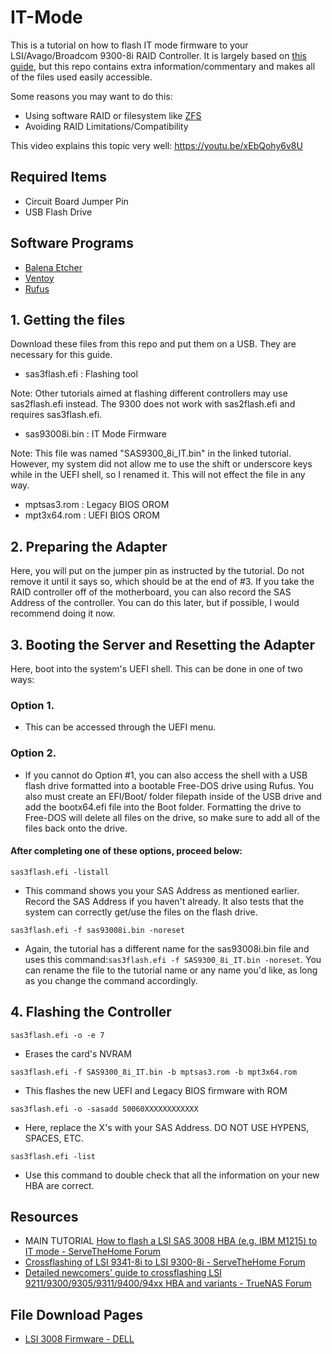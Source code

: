 # IT-Mode
This is a tutorial on how to flash IT mode firmware to your LSI/Avago/Broadcom 9300-8i RAID Controller. It is largely based on [this guide](https://www.servethehome.com/flash-lsi-sas-3008-hba-e-g-ibm-m1215-mode/), but this repo contains extra information/commentary and makes all of the files used easily accessible.

Some reasons you may want to do this:
- Using software RAID or filesystem like [ZFS](https://itsfoss.com/what-is-zfs/ "What is ZFS?")
- Avoiding RAID Limitations/Compatibility

This video explains this topic very well: https://youtu.be/xEbQohy6v8U


## Required Items
- Circuit Board Jumper Pin
- USB Flash Drive

## Software Programs
- [Balena Etcher](https://etcher.balena.io/ "Balena Etcher")
- [Ventoy](https://www.ventoy.net/en/index.html "Ventoy")
- [Rufus](https://rufus.ie/en/ "Rufus")


## 1. Getting the files
Download these files from this repo and put them on a USB. They are necessary for this guide.

- sas3flash.efi      :      Flashing tool

Note: Other tutorials aimed at flashing different controllers may use sas2flash.efi instead. The 9300 does not work with sas2flash.efi and requires sas3flash.efi.
- sas93008i.bin      :      IT Mode Firmware

Note: This file was named "SAS9300_8i_IT.bin" in the linked tutorial. However, my system did not allow me to use the shift or underscore keys while in the UEFI shell, so I renamed it. This will not effect the file in any way.
- mptsas3.rom        :      Legacy BIOS OROM
- mpt3x64.rom        :      UEFI BIOS OROM

## 2. Preparing the Adapter
Here, you will put on the jumper pin as instructed by the tutorial. Do not remove it until it says so, which should be at the end of #3.
If you take the RAID controller off of the motherboard, you can also record the SAS Address of the controller. You can do this later, but if possible, I would recommend doing it now.

## 3. Booting the Server and Resetting the Adapter
Here, boot into the system's UEFI shell. This can be done in one of two ways:
### Option 1. 
  - This can be accessed through the UEFI menu.
### Option 2. 
  - If you cannot do Option #1, you can also access the shell with a USB flash drive formatted into a bootable Free-DOS drive using Rufus. You also must create an EFI/Boot/ folder filepath inside of the USB drive and add the bootx64.efi file into the Boot folder. Formatting the drive to Free-DOS will delete all files on the drive, so make sure to add all of the files back onto the drive.

#### After completing one of these options, proceed below:

```sas3flash.efi -listall```
- This command shows you your SAS Address as mentioned earlier. Record the SAS Address if you haven't already. It also tests that the system can correctly get/use the files on the flash drive.

```sas3flash.efi -f sas93008i.bin -noreset```
- Again, the tutorial has a different name for the sas93008i.bin file and uses this command:```sas3flash.efi -f SAS9300_8i_IT.bin -noreset```. You can rename the file to the tutorial name or any name you'd like, as long as you change the command accordingly.


## 4. Flashing the Controller
```sas3flash.efi -o -e 7```

- Erases the card's NVRAM

```sas3flash.efi -f SAS9300_8i_IT.bin -b mptsas3.rom -b mpt3x64.rom```
- This flashes the new UEFI and Legacy BIOS firmware with ROM

```sas3flash.efi -o -sasadd 50060XXXXXXXXXXXX```
- Here, replace the X's with your SAS Address. DO NOT USE HYPENS, SPACES, ETC.

```sas3flash.efi -list```
- Use this command to double check that all the information on your new HBA are correct.

## Resources
- MAIN TUTORIAL [How to flash a LSI SAS 3008 HBA (e.g. IBM M1215) to IT mode - ServeTheHome Forum](https://www.servethehome.com/flash-lsi-sas-3008-hba-e-g-ibm-m1215-mode/)
- [Crossflashing of LSI 9341-8i to LSI 9300-8i - ServeTheHome Forum](https://forums.servethehome.com/index.php?threads/crossflashing-of-lsi-9341-8i-to-lsi-9300-8i-success-but-no-smart-pass-through.3522/)
- [Detailed newcomers' guide to crossflashing LSI 9211/9300/9305/9311/9400/94xx HBA and variants - TrueNAS Forum](https://www.truenas.com/community/resources/detailed-newcomers-guide-to-crossflashing-lsi-9211-9300-9305-9311-9400-94xx-hba-and-variants.54/)

## File Download Pages
- [LSI 3008 Firmware - DELL](https://www.dell.com/support/home/en-us/drivers/driversdetails?driverid=jmx6t)
